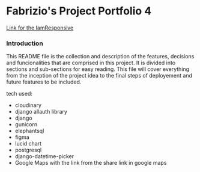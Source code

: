 # Fabrizio's Project Portfolio 4
[Link for the IamResponsive]()
### Introduction

This README file is the collection and description of the features, decisions and funcionalities that are comprised in this project. It is divided into sections and sub-sections for easy reading. This file will cover everything from the inception of the project idea to the final steps of deployement and future features to be included.






tech used:
- cloudinary
- django allauth library
- django
- gunicorn
- elephantsql
- figma
- lucid chart
- postgresql
- django-datetime-picker
- Google Maps with the link from the share link in google maps